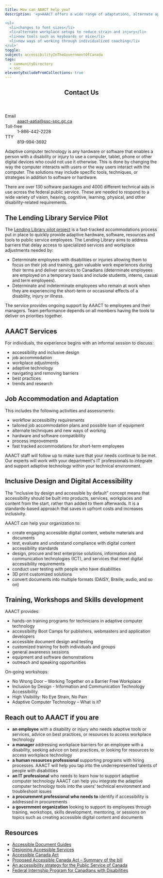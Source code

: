 ```yaml
---
title: How can AAACT help you?
description: '<p>AAACT offers a wide range of adaptations, alternate approaches, tools, training, services, resources and adaptive computer technologies for public service employees with disabilities or injuries. It allows you to explore, experiment, and learn about, inclusive design, collaborative workplaces and adaptive solutions. This can include:</p>

<ul>
  <li>changes to font sizes</li>
  <li>alternate workplace setups to reduce strain and injury</li>
  <li>new tools such as keyboards or mice</li>
  <li>new ways of working through individualized coaching</li>
</ul>'
toggle:
subject: accessibilityInTheGovernmentOfCanada
tags:
  - communityDirectory
  - ssc
eleventyExcludeFromCollections: true
---
```



<div class="col-xs-12 col-md-4 pull-right">
    <section class="panel panel-primary">
      <header class="panel-heading"><h2 class="panel-title">Contact Us</h2></header>
      <div class="panel-body">
        <dl class="mrgn-bttm-0">
          <dt>Email</dt>
          <dd><a href="mailto:aaact-aatia@ssc-spc.gc.ca">aaact-aatia@ssc-spc.gc.ca</a></dd>
          <dt>Toll-free</dt>
          <dd>1-866-442-2228</dd>
          <dt>TTY</dt>
          <dd>819-994-3692</dd>
        </dl>
      </div>
    </section>
  </div>

Adaptive computer technology is any hardware or software that enables a person with a disability or injury to use a computer, tablet, phone or other digital devices who could not use it otherwise. This is done by changing the way the computer interacts with users or the way users interact with the computer. The solutions may include specific tools, techniques, or strategies in addition to software or hardware.

There are over 130 software packages and 4000 different technical aids in use across the federal public service. These are needed to respond to a wide variety of vision, hearing, cognitive, learning, physical, and other disability-related requirements.

## The Lending Library Service Pilot

The [Lending Library pilot project](https://www.canada.ca/en/shared-services/corporate/aaact-program/lending-library-service-pilot-project.html) is a fast-tracked accommodations process put in place to quickly provide adaptive hardware, software, resources and tools to public service employees. The Lending Library aims to address barriers that delay access to specialized services and workplace adjustments needed by:

- Determinate employees with disabilities or injuries allowing them to focus on their job and training, gain valuable work experiences during their terms and deliver services to Canadians (determinate employees are employed on a temporary basis and include students, interns, casual and term employees).
- Determinate and indeterminate employees who remain at work when they are experiencing the short-term or occasional effects of a disability, injury or illness.

The service provides ongoing support by AAACT to employees and their managers. Team performance depends on all members having the tools to deliver on priorities together.

## AAACT Services

For individuals, the experience begins with an informal session to discuss:

- accessibility and inclusive design
- job accommodation
- workplace adjustments
- adaptive technology
- navigating and removing barriers
- best practices
- trends and research

## Job Accommodation and Adaptation

This includes the following activities and assessments:

- workflow accessibility requirements
- tailored job accommodation plans and possible loan of equipment
- alternate techniques and new ways of working
- hardware and software compatibility
- process improvements
- fast tracked accommodations for short-term employees

AAACT staff will follow up to make sure that your needs continue to be met. Our experts will work with your department's IT professionals to integrate and support adaptive technology within your technical environment.

## Inclusive Design and Digital Accessibility

The “inclusive by design and accessible by default” concept means that accessibility should be built into products, services, workplaces and content from the start, rather than added to them afterwards. It is a standards-based approach that saves in upfront costs and increases inclusivity.

AAACT can help your organization to:

- create engaging accessible digital content, website materials and documents
- test, evaluate and understand compliance with digital content accessibility standards
- design, procure and test enterprise solutions, information and communication technologies (ICT), and services that meet digital accessibility requirements
- conduct user testing with people who have disabilities
- 3D print customized solutions
- convert documents into multiple formats (DAISY, Braille, audio, and so on)

## Training, Workshops and Skills development

AAACT provides:

- hands-on training programs for technicians in adaptive computer technology
- accessibility Boot Camps for publishers, webmasters and application developers
- accessible document design and testing
- customized training for both individuals and groups
- general awareness sessions
- equipment and software demonstrations
- outreach and speaking opportunities

On-going workshops:

- No Wrong Door – Working Together on a Barrier Free Workplace
- Inclusion by Design - Information and Communication Technology Accessibility
- High Visibility: No Eye Strain, No Pain
- Adaptive Computer Technology – What is it?

## Reach out to AAACT if you are

- **an employee** with a disability or injury who needs adaptive tools or services, advice on best practices, or resources to access workplace technology
- **a manager** addressing workplace barriers for an employee with a disability, seeking advice on best practices, or looking for resources to access workplace technology
- **a human resources professional** supporting programs with hiring processes. AAACT will help you tap into the underrepresented talents of people with disabilities
- **an IT professional** who needs to learn how to support adaptive computer technology AAACT can help you integrate the adaptive computer technology tools into the users' technical environment and troubleshoot issues
- **a procurement professional who needs to** identify if accessibility is addressed in procurements
- **a government organization** looking to support its employees through training, workshops, skills development, mentoring, or sessions on topics such as creating accessible digital content and documents

## Resources

- [Accessible Document Guides](https://canada-ca.github.io/a11y/)
- [Designing Accessible Services](https://a11y.canada.ca/en/guides/design-accessible-services)
- [Accessible Canada Act](https://laws-lois.justice.gc.ca/eng/acts/A-0.6/)
- [Proposed Accessible Canada Act – Summary of the bill](https://www.canada.ca/en/employment-social-development/programs/accessible-people-disabilities/act-summary.html)
- [An accessibility strategy for the Public Service of Canada](https://www.canada.ca/en/government/publicservice/wellness-inclusion-diversity-public-service/diversity-inclusion-public-service/accessibility-public-service.html)
- [Federal Internship Program for Canadians with Disabilities](https://emploisfp-psjobs.cfp-psc.gc.ca/srs-sre/page01.htm?poster=1&lang=en)

